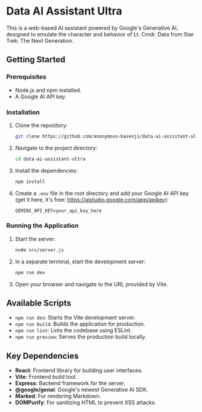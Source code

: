# Data AI Assistant Ultra

This is a web-based AI assistant powered by Google's Generative AI, designed to emulate the character and behavior of Lt. Cmdr. Data from Star Trek: The Next Generation.

## Getting Started

### Prerequisites

- Node.js and npm installed.
- A Google AI API key.

### Installation

1. Clone the repository:
   ```sh
   git clone https://github.com/anonymous-basenji/data-ai-assistant-ultra.git
   ```
2. Navigate to the project directory:
   ```sh
   cd data-ai-assistant-ultra
   ```
3. Install the dependencies:
   ```sh
   npm install
   ```
4. Create a `.env` file in the root directory and add your Google AI API key (get it here, it's free: https://aistudio.google.com/app/apikey):
   ```
   GEMINI_API_KEY=your_api_key_here
   ```

### Running the Application

1. Start the server:
   ```sh
   node src/server.js
   ```
2. In a separate terminal, start the development server:
   ```sh
   npm run dev
   ```
3. Open your browser and navigate to the URL provided by Vite.

## Available Scripts

- `npm run dev`: Starts the Vite development server.
- `npm run build`: Builds the application for production.
- `npm run lint`: Lints the codebase using ESLint.
- `npm run preview`: Serves the production build locally.


## Key Dependencies

- **React**: Frontend library for building user interfaces.
- **Vite**: Frontend build tool.
- **Express**: Backend framework for the server.
- **@google/genai**: Google's newest Generative AI SDK.
- **Marked**: For rendering Markdown.
- **DOMPurify**: For sanitizing HTML to prevent XSS attacks.
